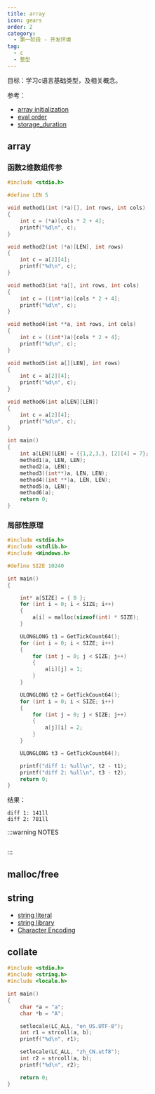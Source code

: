 ```yaml
---
title: array
icon: gears
order: 2
category:
  - 第一阶段 - 开发环境
tag:
  - c
  - 整型
---
```


目标：学习c语言基础类型，及相关概念。

参考：
- [array initialization](https://en.cppreference.com/w/c/language/array_initialization)
- [eval order](https://en.cppreference.com/w/c/language/eval_order)
- [storage_duration](https://en.cppreference.com/w/c/language/storage_duration)


## array

### 函数2维数组传参
```c
#include <stdio.h>

#define LEN 5

void method1(int (*a)[], int rows, int cols)
{
    int c = (*a)[cols * 2 + 4];
    printf("%d\n", c);
}

void method2(int (*a)[LEN], int rows)
{
    int c = a[2][4];
    printf("%d\n", c);
}

void method3(int *a[], int rows, int cols)
{
    int c = ((int*)a)[cols * 2 + 4];
    printf("%d\n", c);
}

void method4(int **a, int rows, int cols)
{
    int c = ((int*)a)[cols * 2 + 4];
    printf("%d\n", c);
}

void method5(int a[][LEN], int rows)
{
    int c = a[2][4];
    printf("%d\n", c);
}

void method6(int a[LEN][LEN])
{
    int c = a[2][4];
    printf("%d\n", c);
}

int main()
{ 
    int a[LEN][LEN] = {{1,2,3,}, [2][4] = 7};
    method1(a, LEN, LEN);
    method2(a, LEN);
    method3((int**)a, LEN, LEN);
    method4((int **)a, LEN, LEN);
    method5(a, LEN);
    method6(a);
    return 0;
}
```

### 局部性原理
```c
#include <stdio.h>
#include <stdlib.h>
#include <Windows.h>

#define SIZE 10240

int main()
{

    int* a[SIZE] = { 0 };
    for (int i = 0; i < SIZE; i++)
    {
        a[i] = malloc(sizeof(int) * SIZE);
    }

    ULONGLONG t1 = GetTickCount64();
    for (int i = 0; i < SIZE; i++)
    {
        for (int j = 0; j < SIZE; j++)
        {
            a[i][j] = 1;
        }
    }

    ULONGLONG t2 = GetTickCount64();
    for (int i = 0; i < SIZE; i++)
    {
        for (int j = 0; j < SIZE; j++)
        {
            a[j][i] = 2;
        }
    }

    ULONGLONG t3 = GetTickCount64();

    printf("diff 1: %ull\n", t2 - t1);
    printf("diff 2: %ull\n", t3 - t2);
    return 0;
}
```

结果：
```text
diff 1: 141ll
diff 2: 781ll
```

:::warning NOTES
```c

```
:::

## malloc/free

## string

- [string literal](https://en.cppreference.com/w/c/language/string_literal)
- [string library](https://en.cppreference.com/w/c/string)
- [Character Encoding](https://en.wikipedia.org/wiki/Character_encoding)

## collate

```c
#include <stdio.h>
#include <string.h>
#include <locale.h>

int main()
{
    char *a = "a";
    char *b = "A";

    setlocale(LC_ALL, "en_US.UTF-8");
    int r1 = strcoll(a, b);
    printf("%d\n", r1);

    setlocale(LC_ALL, "zh_CN.utf8");
    int r2 = strcoll(a, b);
    printf("%d\n", r2);

    return 0;
}
```
